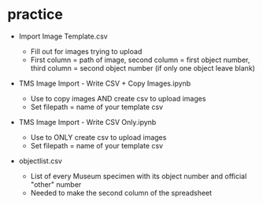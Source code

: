 # practice

- Import Image Template.csv
  - Fill out for images trying to upload
  - First column = path of image, second column = first object number, third column = second object number (if only one object leave blank)

- TMS Image Import - Write CSV + Copy Images.ipynb
  - Use to copy images AND create csv to upload images
  - Set filepath = name of your template csv

- TMS Image Import - Write CSV Only.ipynb
  - Use to ONLY create csv to upload images
  - Set filepath = name of your template csv

- objectlist.csv
  - List of every Museum specimen with its object number and official "other" number
  - Needed to make the second column of the spreadsheet
